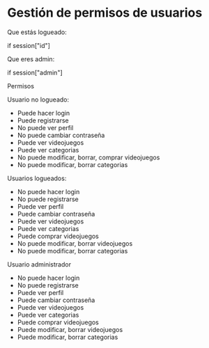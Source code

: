 # Gestión de permisos de usuarios

Que estás logueado:

if session["id"]

Que eres admin:

if session["admin"]

Permisos

Usuario no logueado:

* Puede hacer login
* Puede registrarse
* No puede ver perfil
* No puede cambiar contraseña
* Puede ver videojuegos
* Puede ver categorias
* No puede modificar, borrar, comprar videojuegos
* No puede modificar, borrar categorias


Usuarios logueados:

* No puede hacer login
* No puede registrarse
* Puede ver perfil
* Puede cambiar contraseña
* Puede ver videojuegos
* Puede ver categorias
* Puede comprar videojuegos
* No puede modificar, borrar videojuegos
* No puede modificar, borrar categorias

Usuario administrador

* No puede hacer login
* No puede registrarse
* Puede ver perfil
* Puede cambiar contraseña
* Puede ver videojuegos
* Puede ver categorias
* Puede comprar videojuegos
* Puede modificar, borrar videojuegos
* Puede modificar, borrar categorias


